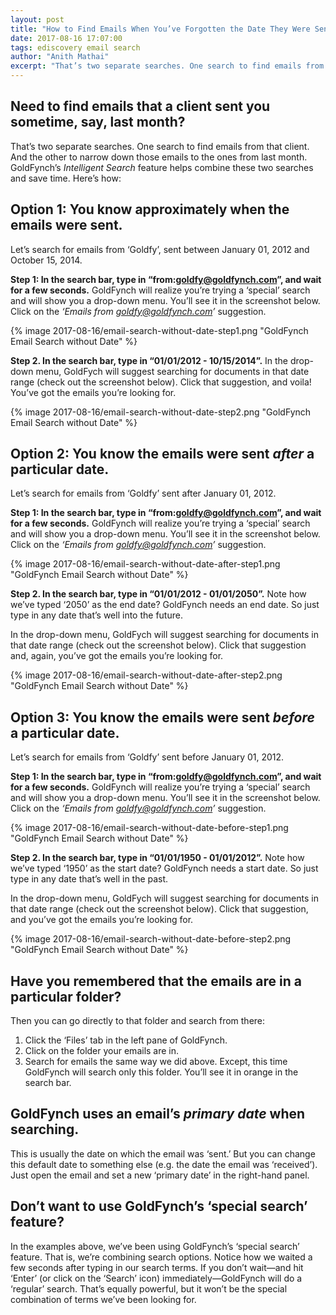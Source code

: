 ```yaml
---
layout: post
title: "How to Find Emails When You’ve Forgotten the Date They Were Sent."
date: 2017-08-16 17:07:00
tags: ediscovery email search
author: "Anith Mathai"
excerpt: "That’s two separate searches. One search to find emails from that client. And the other to narrow down those emails to the ones from last month. GoldFynch’s *Intelligent Search* feature helps combine these two searches and save time. Here’s how:"
---  
```


## Need to find emails that a client sent you sometime, say, last month? 

That’s two separate searches. One search to find emails from that client. And the other to narrow down those emails to the ones from last month. GoldFynch’s *Intelligent Search* feature helps combine these two searches and save time. Here’s how: 

## Option 1: You know approximately when the emails were sent. 

Let’s search for emails from ‘Goldfy’, sent between January 01, 2012 and October 15, 2014.

**Step 1: In the search bar, type in “from:goldfy@goldfynch.com”, and wait for a few seconds.** GoldFynch will realize you’re trying a ‘special’ search and will show you a drop-down menu. You’ll see it in the screenshot below. Click on the *‘Emails from goldfy@goldfynch.com’* suggestion. 

{% image 2017-08-16/email-search-without-date-step1.png "GoldFynch Email Search without Date" %}

**Step 2. In the search bar, type in “01/01/2012 - 10/15/2014”.** In the drop-down menu, GoldFych will suggest searching for documents in that date range (check out the screenshot below). Click that suggestion, and voila! You’ve got the emails you’re looking for.  

{% image 2017-08-16/email-search-without-date-step2.png "GoldFynch Email Search without Date" %}

## Option 2: You know the emails were sent *after* a particular date.

Let’s search for emails from ‘Goldfy’ sent after January 01, 2012. 

**Step 1: In the search bar, type in “from:goldfy@goldfynch.com”, and wait for a few seconds.**
GoldFynch will realize you’re trying a ‘special’ search and will show you a drop-down menu. You’ll see it in the screenshot below. Click on the *‘Emails from goldfy@goldfynch.com’* suggestion.

{% image 2017-08-16/email-search-without-date-after-step1.png "GoldFynch Email Search without Date" %}

**Step 2. In the search bar, type in “01/01/2012 - 01/01/2050”.** Note how we’ve typed ‘2050’ as the end date? GoldFynch needs an end date. So just type in any date that’s well into the future. 

In the drop-down menu, GoldFych will suggest searching for documents in that date range (check out the screenshot below). Click that suggestion and, again, you’ve got the emails you’re looking for.  

{% image 2017-08-16/email-search-without-date-after-step2.png "GoldFynch Email Search without Date" %}

## Option 3: You know the emails were sent *before* a particular date.

Let’s search for emails from ‘Goldfy’ sent before January 01, 2012. 

**Step 1: In the search bar, type in “from:goldfy@goldfynch.com”, and wait for a few seconds.**
GoldFynch will realize you’re trying a ‘special’ search and will show you a drop-down menu. You’ll see it in the screenshot below. Click on the *‘Emails from goldfy@goldfynch.com’* suggestion.

{% image 2017-08-16/email-search-without-date-before-step1.png "GoldFynch Email Search without Date" %}

**Step 2. In the search bar, type in “01/01/1950 - 01/01/2012”.** Note how we’ve typed ‘1950’ as the start date? GoldFynch needs a start date. So just type in any date that’s well in the past. 

In the drop-down menu, GoldFych will suggest searching for documents in that date range (check out the screenshot below). Click that suggestion, and you’ve got the emails you’re looking for. 

{% image 2017-08-16/email-search-without-date-before-step2.png "GoldFynch Email Search without Date" %}

## Have you remembered that the emails are in a particular folder? 

Then you can go directly to that folder and search from there: 

1. Click the ‘Files’ tab in the left pane of GoldFynch.
2. Click on the folder your emails are in.
3. Search for emails the same way we did above. Except, this time GoldFynch will search only this folder. You’ll see it in orange in the search bar.

## GoldFynch uses an email’s *primary date* when searching. 

This is usually the date on which the email was ‘sent.’ But you can change this default date to something else (e.g. the date the email was ‘received’). Just open the email and set a new ‘primary date’ in the right-hand panel.

## Don’t want to use GoldFynch’s ‘special search’ feature?

In the examples above, we’ve been using GoldFynch’s ‘special search’ feature. That is, we’re combining search options. Notice how we waited a few seconds after typing in our search terms. If you don’t wait—and hit ‘Enter’ (or click on the ‘Search’ icon) immediately—GoldFynch will do a ‘regular’ search. That’s equally powerful, but it won’t be the special combination of terms we’ve been looking for.  

